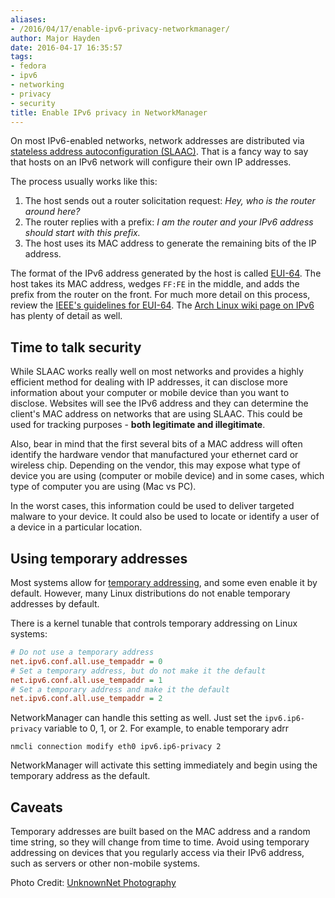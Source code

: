 ```yaml
---
aliases:
- /2016/04/17/enable-ipv6-privacy-networkmanager/
author: Major Hayden
date: 2016-04-17 16:35:57
tags:
- fedora
- ipv6
- networking
- privacy
- security
title: Enable IPv6 privacy in NetworkManager
---
```


On most IPv6-enabled networks, network addresses are distributed via [stateless address autoconfiguration (SLAAC)][2]. That is a fancy way to say that hosts on an IPv6 network will configure their own IP addresses.

The process usually works like this:

  1. The host sends out a router solicitation request: _Hey, who is the router around here?_
  2. The router replies with a prefix: _I am the router and your IPv6 address should start with this prefix._
  3. The host uses its MAC address to generate the remaining bits of the IP address.

The format of the IPv6 address generated by the host is called [EUI-64][3]. The host takes its MAC address, wedges `FF:FE` in the middle, and adds the prefix from the router on the front. For much more detail on this process, review the [IEEE's guidelines for EUI-64][4]. The [Arch Linux wiki page on IPv6][5] has plenty of detail as well.

## Time to talk security

While SLAAC works really well on most networks and provides a highly efficient method for dealing with IP addresses, it can disclose more information about your computer or mobile device than you want to disclose. Websites will see the IPv6 address and they can determine the client's MAC address on networks that are using SLAAC. This could be used for tracking purposes - **both legitimate and illegitimate**.

Also, bear in mind that the first several bits of a MAC address will often identify the hardware vendor that manufactured your ethernet card or wireless chip. Depending on the vendor, this may expose what type of device you are using (computer or mobile device) and in some cases, which type of computer you are using (Mac vs PC).

In the worst cases, this information could be used to deliver targeted malware to your device. It could also be used to locate or identify a user of a device in a particular location.

## Using temporary addresses

Most systems allow for [temporary addressing][6], and some even enable it by default. However, many Linux distributions do not enable temporary addresses by default.

There is a kernel tunable that controls temporary addressing on Linux systems:

```ini
# Do not use a temporary address
net.ipv6.conf.all.use_tempaddr = 0
# Set a temporary address, but do not make it the default
net.ipv6.conf.all.use_tempaddr = 1
# Set a temporary address and make it the default
net.ipv6.conf.all.use_tempaddr = 2
```


NetworkManager can handle this setting as well. Just set the `ipv6.ip6-privacy` variable to 0, 1, or 2. For example, to enable temporary adrr

```
nmcli connection modify eth0 ipv6.ip6-privacy 2
```


NetworkManager will activate this setting immediately and begin using the temporary address as the default.

## Caveats

Temporary addresses are built based on the MAC address and a random time string, so they will change from time to time. Avoid using temporary addressing on devices that you regularly access via their IPv6 address, such as servers or other non-mobile systems.

Photo Credit: [UnknownNet Photography][7]

 [2]: https://en.wikipedia.org/wiki/IPv6_address#Stateless_address_autoconfiguration
 [3]: https://en.wikipedia.org/wiki/IPv6_address#Modified_EUI-64
 [4]: https://standards.ieee.org/develop/regauth/tut/eui64.pdf
 [5]: https://wiki.archlinux.org/index.php/IPv6
 [6]: https://en.wikipedia.org/wiki/IPv6_address#Temporary_addresses
 [7]: https://www.flickr.com/photos/110548908@N06/25587307903/